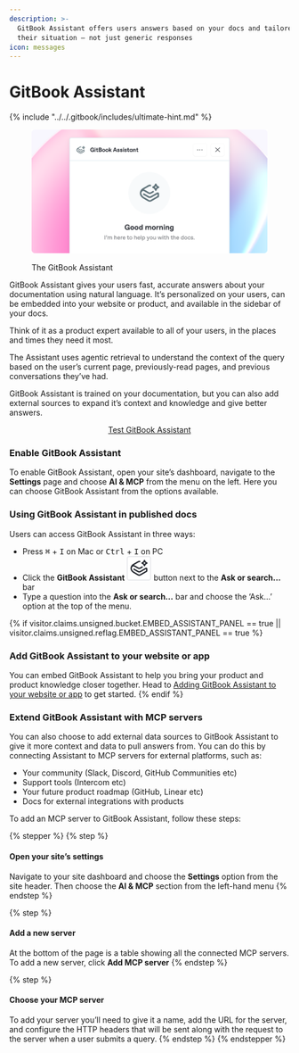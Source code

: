 ```yaml
---
description: >-
  GitBook Assistant offers users answers based on your docs and tailored to
  their situation — not just generic responses
icon: messages
---
```


# GitBook Assistant

{% include "../../.gitbook/includes/ultimate-hint.md" %}

<figure><img src="../../.gitbook/assets/23_07_25_gitbook_assistant.svg" alt="GitBook Assistant"><figcaption><p>The GitBook Assistant</p></figcaption></figure>

GitBook Assistant gives your users fast, accurate answers about your documentation using natural language. It’s personalized on your users, can be embedded into your website or product, and available in the sidebar of your docs.

Think of it as a product expert available to all of your users, in the places and times they need it most.

The Assistant uses agentic retrieval to understand the context of the query based on the user’s current page, previously-read pages, and previous conversations they’ve had.&#x20;

GitBook Assistant is trained on your documentation, but you can also add external sources to expand it’s context and knowledge and give better answers.

<p align="center"><a href="https://gitbook.com/docs/publishing-documentation/gitbook-ai-assistant?ask=how+does+the+gitbook+assistant+help+tie+product+knowledge+closer+to+users+in+my+product" class="button primary">Test GitBook Assistant</a></p>

### Enable GitBook Assistant <a href="#how-do-i-use-gitbook-ai" id="how-do-i-use-gitbook-ai"></a>

To enable GitBook Assistant, open your site’s dashboard, navigate to the **Settings** page and choose **AI & MCP** from the menu on the left. Here you can choose GitBook Assistant from the options available.

### Using GitBook Assistant in published docs <a href="#how-do-i-use-gitbook-ai" id="how-do-i-use-gitbook-ai"></a>

Users can access GitBook Assistant in three ways:

* Press <kbd>⌘</kbd> + <kbd>I</kbd> on Mac or <kbd>Ctrl</kbd> + <kbd>I</kbd> on PC
* Click the **GitBook Assistant** <picture><source srcset="../../.gitbook/assets/gitbook-assistant-dark.svg" media="(prefers-color-scheme: dark)"><img src="../../.gitbook/assets/gitbook-assistant.svg" alt=""></picture> button next to the **Ask or search…** bar
* Type a question into the **Ask or search…** bar and choose the ‘Ask…’ option at the top of the menu.

{% if visitor.claims.unsigned.bucket.EMBED_ASSISTANT_PANEL == true || visitor.claims.unsigned.reflag.EMBED_ASSISTANT_PANEL == true %}
### Add GitBook Assistant to your website or app

You can embed GitBook Assistant to help you bring your product and product knowledge closer together. Head to [Adding GitBook Assistant to your website or app](adding-gitbook-assistant-to-your-website-or-app.md) to get started.
{% endif %}

### Extend GitBook Assistant with MCP servers

You can also choose to add external data sources to GitBook Assistant to give it more context and data to pull answers from. You can do this by connecting Assistant to MCP servers for external platforms, such as:

* Your community (Slack, Discord, GitHub Communities etc)
* Support tools (Intercom etc)
* Your future product roadmap (GitHub, Linear etc)
* Docs for external integrations with products

To add an MCP server to GitBook Assistant, follow these steps:

{% stepper %}
{% step %}
#### Open your site’s settings

Navigate to your site dashboard and choose the **Settings** option from the site header. Then choose the **AI & MCP** section from the left-hand menu
{% endstep %}

{% step %}
#### Add a new server

At the bottom of the page is a table showing all the connected MCP servers. To add a new server, click **Add MCP server**
{% endstep %}

{% step %}
#### Choose your MCP server

To add your server you’ll need to give it a name, add the URL for the server, and configure the HTTP headers that will be sent along with the request to the server when a user submits a query.
{% endstep %}
{% endstepper %}
